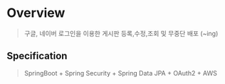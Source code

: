 # Overview
> 구글, 네이버 로그인을 이용한 게시판 등록,수정,조회 및 무중단 배포 (~ing)


## Specification 
> SpringBoot + Spring Security + Spring Data JPA + OAuth2 + AWS